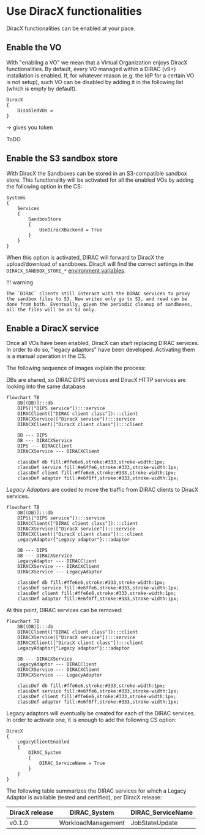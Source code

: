 # Use DiracX functionalities

DiracX functionalities can be enabled at your pace.

## Enable the VO

With "enabling a VO" we mean that a Virtual Organization enjoys DiracX functionalities.
By default, every VO managed within a DIRAC (v9+) installation is enabled.
If, for whatever reason (e.g. the IdP for a certain VO is not setup),
such VO can be disabled by adding it in the following list (which is empty by default).

```
DiracX
{
    DisabledVOs =
}
```

-> gives you token

ToDO

## Enable the S3 sandbox store

With DiracX the Sandboxes can be stored in an S3-compatible sandbox store.
This functionality will be activated for all the enabled VOs by adding the following option in the CS:

```
Systems
{
    Services
    {
        SandboxStore
        {
            UseDiracXBackend = True
        }
    }
}
```

When this option is activated, DIRAC will forward to DiracX the upload/download of sandboxes.
DiracX will find the correct settings in the `DIRACX_SANDBOX_STORE_*` [environment variables](../../reference/env_variables.md).

!!! warning

    The `DIRAC` clients still interact with the DIRAC services to proxy the sandbox files to S3. New writes only go to S3, and read can be done from both. Eventually, given the periodic cleanup of sandboxes, all the files will be on S3 only.

## Enable a DiracX service

Once all VOs have been enabled, DiracX can start replacing DIRAC services. In order to do so, "legacy adaptors" have been developed. Activating them is a manual operation in the CS.

The following sequence of images explain the process:

DBs are shared, so DIRAC DIPS services and DiracX HTTP services are looking into the same database

```mermaid
flowchart TB
    DB[(DB)]:::db
    DIPS(["DIPS service"]):::service
    DIRACClient(["DIRAC client class"]):::client
    DIRACXService(["DiracX service"]):::service
    DIRACXClient(["DiracX client class"]):::client

    DB --- DIPS
    DB --- DIRACXService
    DIPS --- DIRACClient
    DIRACXService --- DIRACXClient

    classDef db fill:#ffe6e6,stroke:#333,stroke-width:1px;
    classDef service fill:#e6ffe6,stroke:#333,stroke-width:1px;
    classDef client fill:#ffe6e6,stroke:#333,stroke-width:1px;
    classDef adaptor fill:#e6f0ff,stroke:#333,stroke-width:1px;

```

*Legacy Adaptors* are coded to move the traffic from DIRAC clients to DiracX services.

```mermaid
flowchart TB
    DB[(DB)]:::db
    DIPS(["DIPS service"]):::service
    DIRACClient(["DIRAC client class"]):::client
    DIRACXService(["DiracX service"]):::service
    DIRACXClient(["DiracX client class"]):::client
    LegacyAdaptor{"Legacy adaptor"}:::adaptor

    DB --- DIPS
    DB --- DIRACXService
    LegacyAdaptor --- DIRACClient
    DIRACXService --- DIRACXClient
    DIRACXService --- LegacyAdaptor

    classDef db fill:#ffe6e6,stroke:#333,stroke-width:1px;
    classDef service fill:#e6ffe6,stroke:#333,stroke-width:1px;
    classDef client fill:#ffe6e6,stroke:#333,stroke-width:1px;
    classDef adaptor fill:#e6f0ff,stroke:#333,stroke-width:1px;

```

At this point, DIRAC services can be removed:

```mermaid
flowchart TB
    DB[(DB)]:::db
    DIRACClient(["DIRAC client class"]):::client
    DIRACXService(["DiracX service"]):::service
    DIRACXClient(["DiracX client class"]):::client
    LegacyAdaptor{"Legacy adaptor"}:::adaptor

    DB --- DIRACXService
    LegacyAdaptor --- DIRACClient
    DIRACXService --- DIRACXClient
    DIRACXService --- LegacyAdaptor

    classDef db fill:#ffe6e6,stroke:#333,stroke-width:1px;
    classDef service fill:#e6ffe6,stroke:#333,stroke-width:1px;
    classDef client fill:#ffe6e6,stroke:#333,stroke-width:1px;
    classDef adaptor fill:#e6f0ff,stroke:#333,stroke-width:1px;

```

Legacy adaptors will eventually be created for each of the DIRAC services.
In order to activate one, it is enough to add the following CS option:

```
DiracX
{
    LegacyClientEnabled
    {
        DIRAC_System
        {
            DIRAC_ServiceName = True
        }
    }
}
```

The following table summarizes the DIRAC services for which a Legacy Adaptor is available (tested and certified), per DiracX release:

| DiracX release | DIRAC_System       | DIRAC_ServiceName |
| -------------- | ------------------ | ----------------- |
| v0.1.0         | WorkloadManagement | JobStateUpdate    |
